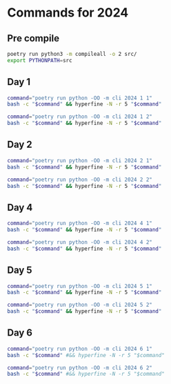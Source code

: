 # Commands for 2024

## Pre compile

```sh
poetry run python3 -m compileall -o 2 src/
export PYTHONPATH=src
```

## Day 1

```sh
command="poetry run python -OO -m cli 2024 1 1"
bash -c "$command" && hyperfine -N -r 5 "$command"
```

```sh
command="poetry run python -OO -m cli 2024 1 2"
bash -c "$command" && hyperfine -N -r 5 "$command"
```

## Day 2

```sh
command="poetry run python -OO -m cli 2024 2 1"
bash -c "$command" && hyperfine -N -r 5 "$command"
```

```sh
command="poetry run python -OO -m cli 2024 2 2"
bash -c "$command" && hyperfine -N -r 5 "$command"
```

## Day 4

```sh
command="poetry run python -OO -m cli 2024 4 1"
bash -c "$command" && hyperfine -N -r 5 "$command"
```

```sh
command="poetry run python -OO -m cli 2024 4 2"
bash -c "$command" && hyperfine -N -r 5 "$command"
```

## Day 5

```sh
command="poetry run python -OO -m cli 2024 5 1"
bash -c "$command" && hyperfine -N -r 5 "$command"
```

```sh
command="poetry run python -OO -m cli 2024 5 2"
bash -c "$command" && hyperfine -N -r 5 "$command"
```

## Day 6

```sh
command="poetry run python -OO -m cli 2024 6 1"
bash -c "$command" #&& hyperfine -N -r 5 "$command"
```

```sh
command="poetry run python -OO -m cli 2024 6 2"
bash -c "$command" #&& hyperfine -N -r 5 "$command"
```
